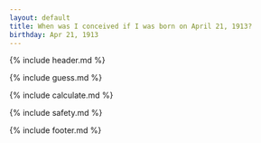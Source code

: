 ```yaml
---
layout: default
title: When was I conceived if I was born on April 21, 1913?
birthday: Apr 21, 1913
---
```


{% include header.md %}

{% include guess.md %}

{% include calculate.md %}

{% include safety.md %}

{% include footer.md %}



